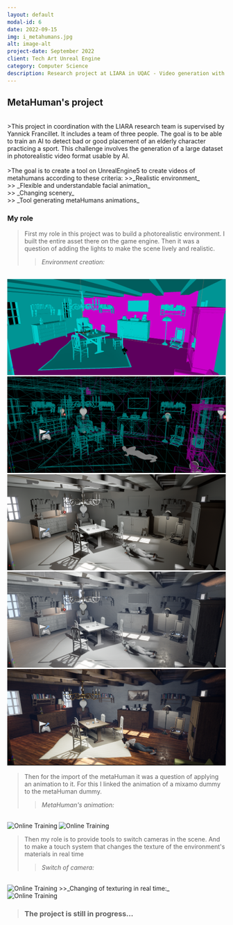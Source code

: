 ```yaml
---
layout: default
modal-id: 6
date: 2022-09-15
img: i_metahumans.jpg
alt: image-alt
project-date: September 2022
client: Tech Art Unreal Engine
category: Computer Science
description: Research project at LIARA in UQAC - Video generation with Unreal Engine, MetaHuman, and Faceware.
---
```


## MetaHuman's project 
<br/>
>This project in coordination with the LIARA research team is supervised by Yannick Francillet. It includes a team of three people. The goal is to be able to train an AI to detect bad or good placement of an elderly character practicing a sport.
This challenge involves the generation of a large dataset in photorealistic video format usable by AI. 
<br/>
<br/>
>The goal is to create a tool on UnrealEngine5 to create videos of metahumans according to these criteria:
>>_Realistic environment_<br/>
>> _Flexible and understandable facial animation_<br/>
>> _Changing scenery_<br/>
>> _Tool generating metaHumans animations_<br/>

### My role
>First my role in this project was to build a photorealistic environment. I built the entire asset there on the game engine. Then it was a question of adding the lights to make the scene lively and realistic.<br/>
>>_Environment creation:_
<br/>
<img src = " /img/portfolio/i_meta_step1.png " class = "img-responsive" alt = "Online Training">
<img src = "../img/portfolio/i_meta_step2.png " class = "img-responsive" alt = "Online Training">
<img src = "../img/portfolio/i_meta_step3.png " class = "img-responsive" alt = "Online Training">
<img src = "../img/portfolio/i_meta_step4.png " class = "img-responsive" alt = "Online Training">
<img src = "../img/portfolio/i_meta_step5.png " class = "img-responsive" alt = "Online Training">

>Then for the import of the metaHuman it was a question of applying an animation to it. For this I linked the animation of a mixamo dummy to the metaHuman dummy.<br/>
>>_MetaHuman's animation:_
<br/>
<img src = "../img/portfolio/v_meta_step1.gif " class = "img-responsive" alt = "Online Training">
<img src = "../img/portfolio/v_meta_step2.gif " class = "img-responsive" alt = "Online Training">

>Then my role is to provide tools to switch cameras in the scene. And to make a touch system that changes the texture of the environment's materials in real time<br/>
>>_Switch of camera:_
<br/>
<img src = "../img/portfolio/v_meta_step3.gif " class = "img-responsive" alt = "Online Training">
>>_Changing of texturing in real time:_
<br/>
<img src = "../img/portfolio/v_meta_step4.gif " class = "img-responsive" alt = "Online Training">

> ### The project is still in progress...

